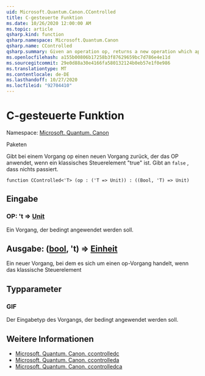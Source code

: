 ```yaml
---
uid: Microsoft.Quantum.Canon.CControlled
title: C-gesteuerte Funktion
ms.date: 10/26/2020 12:00:00 AM
ms.topic: article
qsharp.kind: function
qsharp.namespace: Microsoft.Quantum.Canon
qsharp.name: CControlled
qsharp.summary: Given an operation op, returns a new operation which applies the op if a classical control bit is true. If `false`, nothing happens.
ms.openlocfilehash: a155b00806b17258b3f87629659bc7d786e4e11d
ms.sourcegitcommit: 29e0d88a30e4166fa580132124b0eb57e1f0e986
ms.translationtype: MT
ms.contentlocale: de-DE
ms.lasthandoff: 10/27/2020
ms.locfileid: "92704410"
---
```

# <a name="ccontrolled-function"></a>C-gesteuerte Funktion

Namespace: [Microsoft. Quantum. Canon](xref:Microsoft.Quantum.Canon)

Paketen [](https://nuget.org/packages/)


Gibt bei einem Vorgang op einen neuen Vorgang zurück, der das OP anwendet, wenn ein klassisches Steuerelement "true" ist. Gibt an `false` , dass nichts passiert.

```qsharp
function CControlled<'T> (op : ('T => Unit)) : ((Bool, 'T) => Unit)
```


## <a name="input"></a>Eingabe

### <a name="op--t--unit"></a>OP: 't => [Unit](xref:microsoft.quantum.lang-ref.unit) 

Ein Vorgang, der bedingt angewendet werden soll.



## <a name="output--boolt--unit"></a>Ausgabe: ([bool](xref:microsoft.quantum.lang-ref.bool), 't) => [Einheit](xref:microsoft.quantum.lang-ref.unit) 

Ein neuer Vorgang, bei dem es sich um einen op-Vorgang handelt, wenn das klassische Steuerelement

## <a name="type-parameters"></a>Typparameter

### <a name="t"></a>GIF

Der Eingabetyp des Vorgangs, der bedingt angewendet werden soll.

## <a name="see-also"></a>Weitere Informationen

- [Microsoft. Quantum. Canon. ccontrolledc](xref:Microsoft.Quantum.Canon.CControlledC)
- [Microsoft. Quantum. Canon. ccontrolleda](xref:Microsoft.Quantum.Canon.CControlledA)
- [Microsoft. Quantum. Canon. ccontrolledca](xref:Microsoft.Quantum.Canon.CControlledCA)